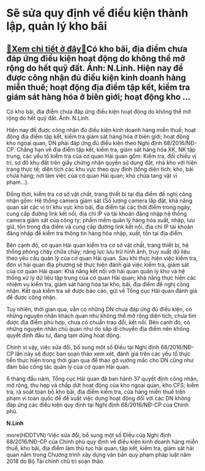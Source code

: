 Sẽ sửa quy định về điều kiện thành lập, quản lý kho bãi
=======================================================

[:gift:Xem chi tiết ở đây:gift:](https://hddtvn.com/se-sua-quy-dinh-ve-dieu-kien-thanh-lap-quan-ly-kho-bai/)Có kho bãi, địa điểm chưa đáp ứng điều kiện hoạt động do không thể mở rộng do hết quỹ đất. Ảnh: N.Linh. Hiện nay để được công nhận đủ điều kiện kinh doanh hàng miễn thuế; hoạt động địa điểm tập kết, kiểm tra giám sát hàng hóa ở biên giới; hoạt động kho …
--------------------------------------------------------------------------------------------------------------------------------------------------------------------------------------------------------------------------------------------------------------







 






 Có kho bãi, địa điểm chưa đáp ứng điều kiện hoạt động do không thể mở rộng do hết quỹ đất. Ảnh: N.Linh. 


Hiện nay để được công nhận đủ điều kiện kinh doanh hàng miễn thuế; hoạt động địa điểm tập kết, kiểm tra giám sát hàng hóa ở biên giới; hoạt động kho ngoại quan, DN phải đáp ứng đủ điều kiện theo Nghị định 68/2016/NĐ-CP. Chẳng hạn về địa điểm tập kết, kiểm tra, giám sát hàng hóa XK, NK tập trung, các yếu tố kiểm tra của cơ quan Hải quan gồm: Kiểm tra, đối chiếu vị trí, sơ đồ khu đất trên giấy chứng nhận quyền sử dụng đất, nhà kho với hiện trạng thực tế; diện tích các khu vực theo quy định (tổng diện tích; kho, bãi chứa hàng; nơi làm việc của cơ quan Hải quan; kho chứa tang vật vi phạm…).


 Đồng thời, kiểm tra cơ sở vật chất, trang thiết bị tại địa điểm đề nghị công nhận gồm: Hệ thống camera giám sát (Số lượng camera lắp đặt, khả năng quan sát các vị trí khu vực kho bãi, địa điểm tại các thời điểm trong ngày; cung cấp đường link kết nối, địa chỉ IP và tài khoản đăng nhập hệ thống camera giám sát của công ty; phầm mềm quản lý hàng hóa xuất, nhập, lưu giữ, tồn trong địa điểm và cung cấp đường link kết nối, địa chỉ IP tài khoản đăng nhập để kiểm tra thông tin hàng hóa nhập, xuất, tồn tại địa điểm.


 Bên cạnh đó, cơ quan Hải quan kiểm tra cơ sở vật chất, trang thiết bị, hệ thống phòng cháy chữa cháy; năng lực lưu trữ hình ảnh, truy xuất dữ liệu theo yêu cầu quản lý của cơ quan Hải quan. Sau khi thực hiện việc kiểm tra, đơn vị hải quan địa phương sẽ thực hiện đánh giá việc kiểm tra, giám sát của cơ quan Hải quan: Khả năng kết nối với hải quan quản lý kho và hệ thống xử lý dữ liệu tập trung của cơ quan Hải quan; khả năng thực hiện các nhiệm vụ kiểm tra, giám sát hàng hóa tại kho, bãi, địa điểm đề nghị công nhận. Kết quả kiểm tra sẽ được báo cáo, gửi về Tổng cục Hải quan đánh giá để được công nhận.


 Tuy nhiên, thời gian qua, vẫn có những DN chưa đáp ứng đủ điều kiện, có những nguyên nhân khách quan như không thể mở rộng diện tích, chưa tìm được địa điểm phù hợp, chưa có chuẩn trao đổi, kết nối. Bên cạnh đó, có những nguyên nhân chủ quan như do sắp di chuyển địa điểm nên không quyết định đầu tư, đang tạm dừng hoạt động.


 Chính vì vậy, việc sửa đổi, bổ sung một số Điều tại Nghị định 68/2016/NĐ-CP lần này sẽ được ban soạn thảo xem xét, đánh giá trên các yếu tố thực tiễn thực hiện trong thời gian qua để tháo gỡ vướng mắc cho DN cũng như đảm bảo công tác quản lý của cơ quan Hải quan.


 6 tháng đầu năm, Tổng cục Hải quan đã ban hành 37 quyết định công nhận, mở rộng, thu hẹp và chấp dứt hoạt động của kho ngoại quan, kho CFS; kiểm tra, rà soát toàn bộ kho bãi, địa điểm kiểm tra, cửa hàng miễn thuế trên phạm vi toàn quốc để đề xuất việc dựng hoạt động đối với các DN không đáp ứng các điều kiện quy định tại Nghị định 68/2016/NĐ-CP của Chính phủ.






**N.Linh**



more(HDDTVN)-Việc sửa đổi, bổ sung một số Điều của Nghị định 68/2016/NĐ-CP của Chính phủ quy định về điều kiện kinh doanh hàng miễn thuế, kho bãi, địa điểm làm thủ tục hải quan, tập kết, kiểm tra, giám sát hải quan nằm trong Chương trình xây dựng văn bản quy phạm pháp luật năm 2018 do Bộ Tài chính chủ trì soạn thảo.

